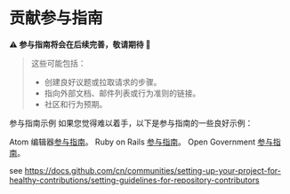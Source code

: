 # 贡献参与指南

**⚠ 参与指南将会在后续完善，敬请期待 👷**

> 这些可能包括：
> - 创建良好议题或拉取请求的步骤。
> - 指向外部文档、邮件列表或行为准则的链接。
> - 社区和行为预期。

参与指南示例
如果您觉得难以着手，以下是参与指南的一些良好示例：

Atom 编辑器[参与指南](https://github.com/atom/atom/blob/master/CONTRIBUTING.md)。
Ruby on Rails [参与指南](https://github.com/rails/rails/blob/master/CONTRIBUTING.md)。
Open Government [参与指南](https://github.com/opengovernment/opengovernment/blob/master/CONTRIBUTING.md)。



see <https://docs.github.com/cn/communities/setting-up-your-project-for-healthy-contributions/setting-guidelines-for-repository-contributors>
